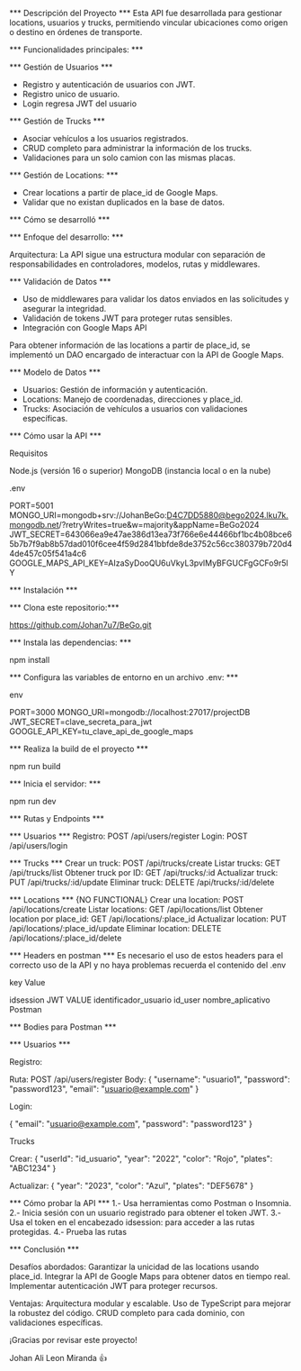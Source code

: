 *** Descripción del Proyecto ***
Esta API fue desarrollada para gestionar locations, usuarios y trucks,
permitiendo vincular ubicaciones como origen o destino en órdenes de transporte.

*** Funcionalidades principales: ***

*** Gestión de Usuarios ***

- Registro y autenticación de usuarios con JWT.
- Registro unico de usuario.
- Login regresa JWT del usuario

*** Gestión de Trucks ***

- Asociar vehículos a los usuarios registrados.
- CRUD completo para administrar la información de los trucks.
- Validaciones para un solo camion con las mismas placas.

*** Gestión de Locations: ***

- Crear locations a partir de place_id de Google Maps.
- Validar que no existan duplicados en la base de datos.



*** Cómo se desarrolló ***

*** Enfoque del desarrollo: ***

Arquitectura:
La API sigue una estructura modular con separación de responsabilidades 
en controladores, modelos, rutas y middlewares.

***  Validación de Datos *** 

- Uso de middlewares para validar los datos enviados en las solicitudes y asegurar la integridad.
- Validación de tokens JWT para proteger rutas sensibles.
- Integración con Google Maps API

Para obtener información de las locations a partir de place_id, se implementó un DAO encargado de interactuar con la API de Google Maps.


*** Modelo de Datos ***

- Usuarios: Gestión de información y autenticación.
- Locations: Manejo de coordenadas, direcciones y place_id.
- Trucks: Asociación de vehículos a usuarios con validaciones específicas.


*** Cómo usar la API ***

Requisitos

Node.js (versión 16 o superior)
MongoDB (instancia local o en la nube)


.env

PORT=5001
MONGO_URI=mongodb+srv://JohanBeGo:D4C7DD5880@bego2024.lku7k.mongodb.net/?retryWrites=true&w=majority&appName=BeGo2024
JWT_SECRET=643066ea9e47ae386d13ea73f766e6e44466bf1bc4b08bce65b7b7f9ab8b57dad010f6cee4f59d2841bbfde8de3752c56cc380379b720d44de457c05f541a4c6
GOOGLE_MAPS_API_KEY=AIzaSyDooQU6uVkyL3pvlMyBFGUCFgGCFo9r5lY



*** Instalación ***

*** Clona este repositorio:***

https://github.com/Johan7u7/BeGo.git



*** Instala las dependencias: ***

npm install


*** Configura las variables de entorno en un archivo .env: ***

env

PORT=3000
MONGO_URI=mongodb://localhost:27017/projectDB
JWT_SECRET=clave_secreta_para_jwt
GOOGLE_API_KEY=tu_clave_api_de_google_maps


*** Realiza la build de el proyecto ***

npm run build


*** Inicia el servidor: ***

npm run dev



*** Rutas y Endpoints ***

*** Usuarios *** 
Registro: POST /api/users/register
Login: POST /api/users/login

*** Trucks ***
Crear un truck: POST /api/trucks/create
Listar trucks: GET /api/trucks/list
Obtener truck por ID: GET /api/trucks/:id
Actualizar truck: PUT /api/trucks/:id/update
Eliminar truck: DELETE /api/trucks/:id/delete

*** Locations ***  {NO FUNCTIONAL}
Crear una location: POST /api/locations/create
Listar locations: GET /api/locations/list
Obtener location por place_id: GET /api/locations/:place_id
Actualizar location: PUT /api/locations/:place_id/update
Eliminar location: DELETE /api/locations/:place_id/delete


*** Headers en postman ***
Es necesario el uso de estos headers para el correcto uso de la API y no haya problemas recuerda 
el contenido del .env

key                           Value

idsession                   JWT VALUE
identificador_usuario       id_user
nombre_aplicativo           Postman


*** Bodies para Postman *** 

*** Usuarios ***

Registro:

Ruta: POST /api/users/register
Body:
{
    "username": "usuario1",
    "password": "password123",
    "email": "usuario@example.com"
}

Login:

{
    "email": "usuario@example.com",
    "password": "password123"
}


Trucks

Crear:
{
    "userId": "id_usuario",
    "year": "2022",
    "color": "Rojo",
    "plates": "ABC1234"
}

Actualizar:
{
    "year": "2023",
    "color": "Azul",
    "plates": "DEF5678"
}


*** Cómo probar la API *** 
1.- Usa herramientas como Postman o Insomnia.
2.- Inicia sesión con un usuario registrado para obtener el token JWT.
3.- Usa el token en el encabezado idsession: <JWT> para acceder a las rutas protegidas.
4.- Prueba las rutas

*** Conclusión ***

Desafíos abordados:
Garantizar la unicidad de las locations usando place_id.
Integrar la API de Google Maps para obtener datos en tiempo real.
Implementar autenticación JWT para proteger recursos.

Ventajas:
Arquitectura modular y escalable.
Uso de TypeScript para mejorar la robustez del código.
CRUD completo para cada dominio, con validaciones específicas.

¡Gracias por revisar este proyecto!

Johan Ali Leon Miranda 👍